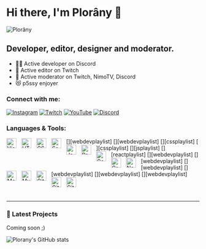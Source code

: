 # Hi there, I'm Plorâny 👋 

![Plorâny](https://i.pinimg.com/originals/06/ef/ca/06efca71fda7d7e344d18815bb589b5f.png)


## Developer, editor, designer and moderator.

- 👨‍💻 Active developer on Discord
- 🌱 Active editor on Twitch
- 👯 Active moderator on Twitch, NimoTV, Discord
- 😻 p5ssy enjoyer

### Connect with me:

[![Instagram](https://cdn-icons.flaticon.com/png/128/4494/premium/4494488.png?token=exp=1647143096~hmac=b18705f141530fe0e1952e2f0d0d8cbe)](https://instagram.com/ploranyy)
[![Twitch](https://cdn-icons.flaticon.com/png/128/4494/premium/4494567.png?token=exp=1647143096~hmac=55411abc82001a2b55ff320681ccdcd4)](https://twitch.tv/ploranyy)
[![YouTube](https://cdn-icons.flaticon.com/png/128/4494/premium/4494485.png?token=exp=1647143096~hmac=bb0931122e02b4e301ac2f38f5d5528c)](https://youtube.com/c/Ploranyy)
[![Discord](https://cdn-icons.flaticon.com/png/128/4494/premium/4494732.png?token=exp=1647143238~hmac=40d54fbda91b0e8c65d92f36df3008b7)](https://discord.gg/andre)

### Languages & Tools:

[<img align="left" alt="Visual Studio Code" width="26px" src="https://cdn.jsdelivr.net/gh/devicons/devicon/icons/vscode/vscode-original.svg" style="padding-right:10px;" />][webdevplaylist]
[<img align="left" alt="HTML5" width="26px" src="https://cdn.jsdelivr.net/gh/devicons/devicon/icons/html5/html5-original.svg" style="padding-right:10px;" />][webdevplaylist]
[<img align="left" alt="CSS3" width="26px" src="https://cdn.jsdelivr.net/gh/devicons/devicon/icons/css3/css3-original.svg" style="padding-right:10px;" />][cssplaylist]
[<img align="left" alt="Sass" width="26px" src="https://cdn.jsdelivr.net/gh/devicons/devicon/icons/sass/sass-original.svg" style="padding-right:10px;" />][cssplaylist]
[<img align="left" alt="JavaScript" width="26px" src="https://cdn.jsdelivr.net/gh/devicons/devicon/icons/javascript/javascript-original.svg" style="padding-right:10px;" />][jsplaylist]
[<img align="left" alt="React" width="26px" src="https://cdn.jsdelivr.net/gh/devicons/devicon/icons/react/react-original.svg" style="padding-right:10px;" />][reactplaylist]
[<img align="left" alt="Gatsby" width="26px" src="https://cdn.jsdelivr.net/gh/devicons/devicon/icons/gatsby/gatsby-original.svg" style="padding-right:10px;" />][webdevplaylist]
[<img align="left" alt="GraphQL" width="26px" src="https://cdn.jsdelivr.net/gh/devicons/devicon/icons/graphql/graphql-plain.svg" style="padding-right:10px;" />][webdevplaylist]
[<img align="left" alt="Node.js" width="26px" src="https://cdn.jsdelivr.net/gh/devicons/devicon/icons/nodejs/nodejs-original.svg" style="padding-right:10px;" />][webdevplaylist]
[<img align="left" alt="MongoDB" width="26px" src="https://cdn.jsdelivr.net/gh/devicons/devicon/icons/mongodb/mongodb-original.svg" style="padding-right:10px;" />][webdevplaylist]
[<img align="left" alt="MySQL" width="26px" src="https://cdn.jsdelivr.net/gh/devicons/devicon/icons/mysql/mysql-original.svg" style="padding-right:10px;" />][webdevplaylist]
[<img align="left" alt="Git" width="26px" src="https://cdn.jsdelivr.net/gh/devicons/devicon/icons/git/git-original.svg" style="padding-right:10px;" />][webdevplaylist]
[<img align="left" alt="GitHub" width="26px" src="https://user-images.githubusercontent.com/3369400/139447912-e0f43f33-6d9f-45f8-be46-2df5bbc91289.png" style="padding-right:10px;" />](https://www.youtube.com/playlist?list=PLkwxH9e_vrAJ0WbEsFA9W3I1W-g_BTsbt#gh-dark-mode-only)
[<img align="left" alt="GitHub" width="26px" src="https://user-images.githubusercontent.com/3369400/139448065-39a229ba-4b06-434b-bc67-616e2ed80c8f.png" style="padding-right:10px;" />](https://www.youtube.com/playlist?list=PLkwxH9e_vrAJ0WbEsFA9W3I1W-g_BTsbt#gh-light-mode-only)

<br />
<br />

---

### 📕 Latest Projects

Coming soon ;)

![Plorany's GitHub stats](https://github-readme-stats.vercel.app/api?username=Plorany&show_icons=true)
